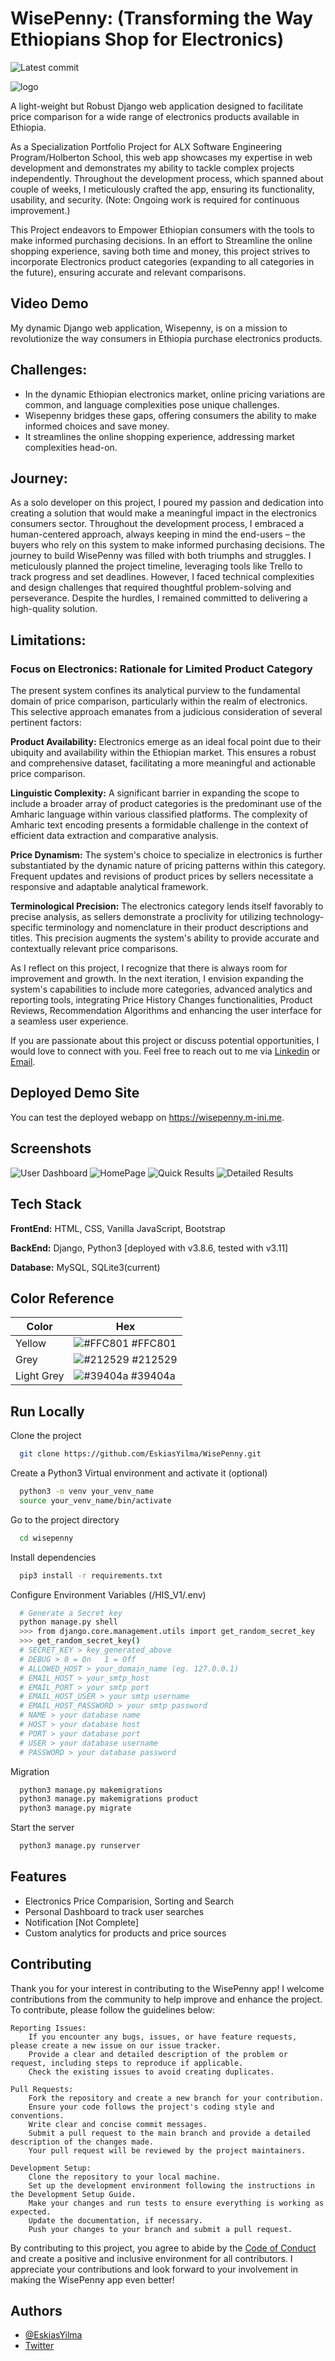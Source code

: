 
# WisePenny: (Transforming the Way Ethiopians Shop for Electronics)
![Latest commit](https://img.shields.io/github/last-commit/EskiasYilma/WisePenny?style=round-square)

![logo](https://github.com/EskiasYilma/WisePenny/blob/main/product/static/wisepenny/discount_3.jpg)

A light-weight but Robust Django web application designed to facilitate price comparison for a wide range of electronics products available in Ethiopia.

As a Specialization Portfolio Project for ALX Software Engineering Program/Holberton School, this web app showcases my expertise in web development and demonstrates my ability to tackle complex projects independently. Throughout the development process, which spanned about couple of weeks, I meticulously crafted the app, ensuring its functionality, usability, and security. (Note: Ongoing work is required for continuous improvement.)

This Project endeavors to Empower Ethiopian consumers with the tools to make informed purchasing decisions. In an effort to Streamline the online shopping experience, saving both time and money, this project strives to incorporate Electronics product categories (expanding to all categories in the future), ensuring accurate and relevant comparisons.

## Video Demo



My dynamic Django web application, Wisepenny, is on a mission to revolutionize the way consumers in Ethiopia purchase electronics products.

## Challenges:

- In the dynamic Ethiopian electronics market, online pricing variations are common, and language complexities pose unique challenges.
- Wisepenny bridges these gaps, offering consumers the ability to make informed choices and save money.
- It streamlines the online shopping experience, addressing market complexities head-on.

## Journey:

As a solo developer on this project, I poured my passion and dedication into creating a solution that would make a meaningful impact in the electronics consumers sector. Throughout the development process, I embraced a human-centered approach, always keeping in mind the end-users – the buyers who rely on this system to make informed purchasing decisions.
The journey to build WisePenny was filled with both triumphs and struggles. I meticulously planned the project timeline, leveraging tools like Trello to track progress and set deadlines. However, I faced technical complexities and design challenges that required thoughtful problem-solving and perseverance. Despite the hurdles, I remained committed to delivering a high-quality solution.

## Limitations:

### Focus on Electronics: Rationale for Limited Product Category

The present system confines its analytical purview to the fundamental domain of price comparison, particularly within the realm of electronics. This selective approach emanates from a judicious consideration of several pertinent factors:

**Product Availability:** Electronics emerge as an ideal focal point due to their ubiquity and availability within the Ethiopian market. This ensures a robust and comprehensive dataset, facilitating a more meaningful and actionable price comparison.

**Linguistic Complexity:** A significant barrier in expanding the scope to include a broader array of product categories is the predominant use of the Amharic language within various classified platforms. The complexity of Amharic text encoding presents a formidable challenge in the context of efficient data extraction and comparative analysis.

**Price Dynamism:** The system's choice to specialize in electronics is further substantiated by the dynamic nature of pricing patterns within this category. Frequent updates and revisions of product prices by sellers necessitate a responsive and adaptable analytical framework.

**Terminological Precision:** The electronics category lends itself favorably to precise analysis, as sellers demonstrate a proclivity for utilizing technology-specific terminology and nomenclature in their product descriptions and titles. This precision augments the system's ability to provide accurate and contextually relevant price comparisons.

As I reflect on this project, I recognize that there is always room for improvement and growth. In the next iteration, I envision expanding the system's capabilities to include more categories, advanced analytics and reporting tools, integrating Price History Changes functionalities, Product Reviews, Recommendation Algorithms and enhancing the user interface for a seamless user experience.

If you are passionate about this project or discuss potential opportunities, I would love to connect with you. Feel free to reach out to me via [Linkedin](https://www.linkedin.com/in/eskiasyilma) or [Email](eskias@m-ini.me).

## Deployed Demo Site
You can test the deployed webapp on https://wisepenny.m-ini.me.


## Screenshots
![User Dashboard](https://github.com/EskiasYilma/WisePenny/blob/363737667e2ed8b238cd9e95f0c19a6e0fb9f179/screenshots/dashboard.png)
![HomePage](https://github.com/EskiasYilma/WisePenny/blob/363737667e2ed8b238cd9e95f0c19a6e0fb9f179/screenshots/HomePage.png)
![Quick Results](https://github.com/EskiasYilma/WisePenny/blob/363737667e2ed8b238cd9e95f0c19a6e0fb9f179/screenshots/dashboard_search_summary.png)
![Detailed Results](https://github.com/EskiasYilma/WisePenny/blob/363737667e2ed8b238cd9e95f0c19a6e0fb9f179/screenshots/dashboard_detailed_search.png)


## Tech Stack

**FrontEnd:** HTML, CSS, Vanilla JavaScript, Bootstrap

**BackEnd:** Django, Python3 [deployed with v3.8.6, tested with v3.11]

**Database:** MySQL, SQLite3(current)


## Color Reference

| Color             | Hex                                                                |
| ----------------- | ------------------------------------------------------------------ |
| Yellow | ![#FFC801](https://via.placeholder.com/10/ffc801?text=+) #FFC801 |
| Grey | ![#212529](https://via.placeholder.com/10/212529?text=+) #212529 |
| Light Grey | ![#39404a](https://via.placeholder.com/10/39404a?text=+) #39404a |

## Run Locally

Clone the project

```bash
  git clone https://github.com/EskiasYilma/WisePenny.git
```

Create a Python3 Virtual environment and activate it (optional)

```bash
  python3 -m venv your_venv_name
  source your_venv_name/bin/activate
```

Go to the project directory

```bash
  cd wisepenny
```

Install dependencies

```bash
  pip3 install -r requirements.txt
```

Configure Environment Variables (/HIS_V1/.env)

```bash
  # Generate a Secret key
  python manage.py shell
  >>> from django.core.management.utils import get_random_secret_key
  >>> get_random_secret_key()
  # SECRET_KEY > key_generated_above
  # DEBUG > 0 = On   1 = Off
  # ALLOWED_HOST > your_domain_name (eg. 127.0.0.1)
  # EMAIL_HOST > your_smtp_host
  # EMAIL_PORT > your smtp port
  # EMAIL_HOST_USER > your smtp username
  # EMAIL_HOST_PASSWORD > your smtp password
  # NAME > your database name
  # HOST > your database host
  # PORT > your database port
  # USER > your database username
  # PASSWORD > your database password
```

Migration

```bash
  python3 manage.py makemigrations
  python3 manage.py makemigrations product
  python3 manage.py migrate
```

Start the server

```bash
  python3 manage.py runserver
```

## Features

- Electronics Price Comparision, Sorting and Search
- Personal Dashboard to track user searches
- Notification [Not Complete]
- Custom analytics for products and price sources

## Contributing

Thank you for your interest in contributing to the WisePenny app! I welcome contributions from the community to help improve and enhance the project. To contribute, please follow the guidelines below:

    Reporting Issues:
        If you encounter any bugs, issues, or have feature requests, please create a new issue on our issue tracker.
        Provide a clear and detailed description of the problem or request, including steps to reproduce if applicable.
        Check the existing issues to avoid creating duplicates.

    Pull Requests:
        Fork the repository and create a new branch for your contribution.
        Ensure your code follows the project's coding style and conventions.
        Write clear and concise commit messages.
        Submit a pull request to the main branch and provide a detailed description of the changes made.
        Your pull request will be reviewed by the project maintainers.

    Development Setup:
        Clone the repository to your local machine.
        Set up the development environment following the instructions in the Development Setup Guide.
        Make your changes and run tests to ensure everything is working as expected.
        Update the documentation, if necessary.
        Push your changes to your branch and submit a pull request.

By contributing to this project, you agree to abide by the [Code of Conduct](https://github.com/EskiasYilma/WisePenny/blob/master/CODE_OF_CONDUCT.md) and create a positive and inclusive environment for all contributors.
I appreciate your contributions and look forward to your involvement in making the WisePenny app even better!

## Authors

- [@EskiasYilma](https://www.github.com/EskiasYilma)
- [Twitter](https://twitter.com/eskiasyilma)
